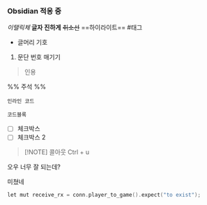 ### Obsidian 적응 중
*이탤릭체*
**글자 진하게**
~~취소선~~
==하이라이트==
#태그
- 글머리 기호
1. 문단 번호 매기기
> 인용

%% 주석 %%

`인라인 코드`
```
코드블록
```

- [ ] 체크박스
- [ ] 체크박스 2

> [!NOTE] 콜아웃 
> Ctrl + u

오우 너무 잘 되는데?

미쳤네


```c++
let mut receive_rx = conn.player_to_game().expect("to exist");
```